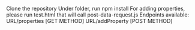 Clone the repository
Under folder, run npm install
For adding properties, please run test.html that will call post-data-request.js
Endpoints available:
URL/properties [GET METHOD]
URL/addProperty [POST METHOD]
